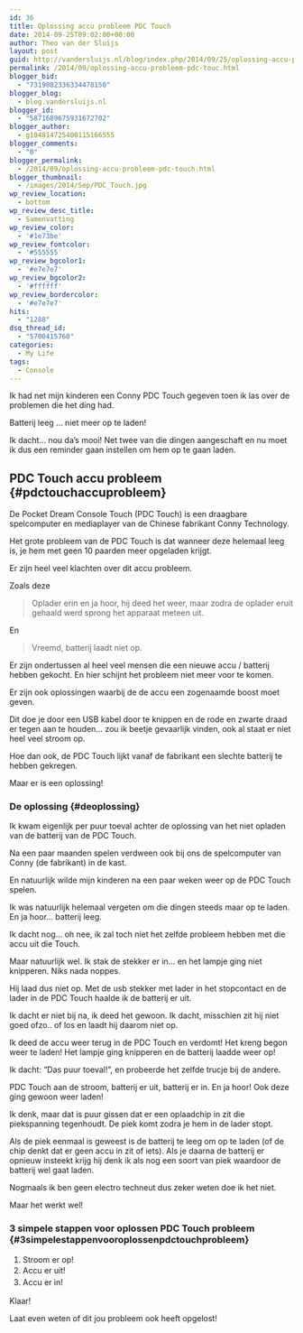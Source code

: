 ```yaml
---
id: 36
title: Oplossing accu probleem PDC Touch
date: 2014-09-25T09:02:00+00:00
author: Theo van der Sluijs
layout: post
guid: http://vandersluijs.nl/blog/index.php/2014/09/25/oplossing-accu-probleem-pdc-touc/
permalink: /2014/09/oplossing-accu-probleem-pdc-touc.html
blogger_bid:
  - "7319082336334478150"
blogger_blog:
  - blog.vandersluijs.nl
blogger_id:
  - "5871689675931672702"
blogger_author:
  - g104814725400115166555
blogger_comments:
  - "0"
blogger_permalink:
  - /2014/09/oplossing-accu-probleem-pdc-touch.html
blogger_thumbnail:
  - /images/2014/Sep/PDC_Touch.jpg
wp_review_location:
  - bottom
wp_review_desc_title:
  - Samenvatting
wp_review_color:
  - '#1e73be'
wp_review_fontcolor:
  - '#555555'
wp_review_bgcolor1:
  - '#e7e7e7'
wp_review_bgcolor2:
  - '#ffffff'
wp_review_bordercolor:
  - '#e7e7e7'
hits:
  - "1288"
dsq_thread_id:
  - "5700415760"
categories:
  - My Life
tags:
  - Console
---
```

Ik had net mijn kinderen een Conny PDC Touch gegeven toen ik las over de problemen die het ding had.

Batterij leeg &#8230; niet meer op te laden!

Ik dacht&#8230; nou da&#8217;s mooi! Net twee van die dingen aangeschaft en nu moet ik dus een reminder gaan instellen om hem op te gaan laden.

## PDC Touch accu probleem {#pdctouchaccuprobleem}

De Pocket Dream Console Touch (PDC Touch) is een draagbare spelcomputer en mediaplayer van de Chinese fabrikant Conny Technology.

Het grote probleem van de PDC Touch is dat wanneer deze helemaal leeg is, je hem met geen 10 paarden meer opgeladen krijgt.

Er zijn heel veel klachten over dit accu probleem.

Zoals deze

> Oplader erin en ja hoor, hij deed het weer, maar zodra de oplader eruit gehaald werd sprong het apparaat meteen uit.

En

> Vreemd, batterij laadt niet op.

Er zijn ondertussen al heel veel mensen die een nieuwe accu / batterij hebben gekocht. En hier schijnt het probleem niet meer voor te komen.

Er zijn ook oplossingen waarbij de de accu een zogenaamde boost moet geven.

Dit doe je door een USB kabel door te knippen en de rode en zwarte draad er tegen aan te houden&#8230; zou ik beetje gevaarlijk vinden, ook al staat er niet heel veel stroom op.

Hoe dan ook, de PDC Touch lijkt vanaf de fabrikant een slechte batterij te hebben gekregen.

Maar er is een oplossing!

### De oplossing {#deoplossing}

Ik kwam eigenlijk per puur toeval achter de oplossing van het niet opladen van de batterij van de PDC Touch.

Na een paar maanden spelen verdween ook bij ons de spelcomputer van Conny (de fabrikant) in de kast.

En natuurlijk wilde mijn kinderen na een paar weken weer op de PDC Touch spelen.

Ik was natuurlijk helemaal vergeten om die dingen steeds maar op te laden. En ja hoor&#8230; batterij leeg.

Ik dacht nog&#8230; oh nee, ik zal toch niet het zelfde probleem hebben met die accu uit die Touch.

Maar natuurlijk wel. Ik stak de stekker er in&#8230; en het lampje ging niet knipperen. Niks nada noppes.

Hij laad dus niet op. Met de usb stekker met lader in het stopcontact en de lader in de PDC Touch haalde ik de batterij er uit.

Ik dacht er niet bij na, ik deed het gewoon. Ik dacht, misschien zit hij niet goed ofzo.. of los en laadt hij daarom niet op.

Ik deed de accu weer terug in de PDC Touch en verdomt! Het kreng begon weer te laden! Het lampje ging knipperen en de batterij laadde weer op!

Ik dacht: &#8220;Das puur toeval!&#8221;, en probeerde het zelfde trucje bij de andere.

PDC Touch aan de stroom, batterij er uit, batterij er in. En ja hoor! Ook deze ging gewoon weer laden!

Ik denk, maar dat is puur gissen dat er een oplaadchip in zit die piekspanning tegenhoudt. De piek komt zodra je hem in de lader stopt.

Als de piek eenmaal is geweest is de batterij te leeg om op te laden (of de chip denkt dat er geen accu in zit of iets). Als je daarna de batterij er opnieuw insteekt krijg hij denk ik als nog een soort van piek waardoor de batterij wel gaat laden.

Nogmaals ik ben geen electro techneut dus zeker weten doe ik het niet.

Maar het werkt wel!

### 3 simpele stappen voor oplossen PDC Touch probleem {#3simpelestappenvooroplossenpdctouchprobleem}

  1. Stroom er op!
  2. <span style="line-height: 1.5;">Accu er uit!</span>
  3. <span style="line-height: 1.5;">Accu er in!</span>

Klaar!

Laat even weten of dit jou probleem ook heeft opgelost!